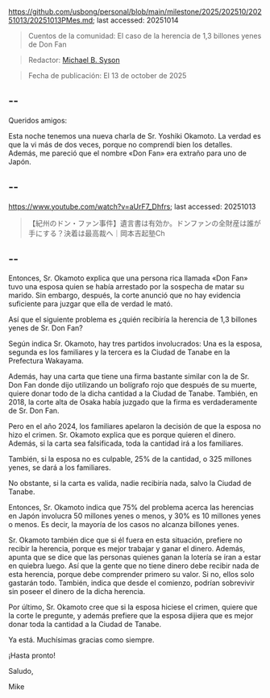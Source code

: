 https://github.com/usbong/personal/blob/main/milestone/2025/202510/20251013/20251013PMes.md; last accessed: 20251014

> Cuentos de la comunidad: El caso de la herencia de 1,3 billones yenes de Don Fan

> Redactor: [Michael B. Syson](https://www.linkedin.com/in/michaelsyson/)

> Fecha de publicación: El 13 de october de 2025

## --

Queridos amigos:

Esta noche tenemos una nueva charla de Sr. Yoshiki Okamoto. La verdad es que la vi más de dos veces, porque no comprendí bien los detalles. Además, me pareció que el nombre «Don Fan» era extraño para uno de Japón.

## --

https://www.youtube.com/watch?v=aUrF7_Dhfrs; last accessed: 20251013

> 【紀州のドン・ファン事件】遺言書は有効か。ドンファンの全財産は誰が手にする？決着は最高裁へ｜岡本吉起塾Ch

## --

Entonces, Sr. Okamoto explica que una persona rica llamada «Don Fan» tuvo una esposa quien se había arrestado por la sospecha de matar su marido. Sin embargo, después, la corte anunció que no hay evidencia suficiente para juzgar que ella de verdad le mató. 

Así que el siguiente problema es ¿quién recibiría la herencia de 1,3 billones yenes de Sr. Don Fan? 

Según indica Sr. Okamoto, hay tres partidos involucrados: Una es la esposa, segunda es los familiares y la tercera es la Ciudad de Tanabe en la Prefectura Wakayama.

Además, hay una carta que tiene una firma bastante similar con la de Sr. Don Fan donde dijo utilizando un bolígrafo rojo que después de su muerte, quiere donar todo de la dicha cantidad a la Ciudad de Tanabe. También, en 2018, la corte alta de Osaka había juzgado que la firma es verdaderamente de Sr. Don Fan.

Pero en el año 2024, los familiares apelaron la decisión de que la esposa no hizo el crimen. Sr. Okamoto explica que es porque quieren el dinero. Además, si la carta sea falsificada, toda la cantidad irá a los familiares. 

También, si la esposa no es culpable, 25% de la cantidad, o 325 millones yenes, se dará a los familiares.

No obstante, si la carta es valida, nadie recibiría nada, salvo la Ciudad de Tanabe.

Entonces, Sr. Okamoto indica que 75% del problema acerca las herencias en Japón involucra 50 millones yenes o menos, y 30% es 10 millones yenes o menos. Es decir, la mayoría de los casos no alcanza billones yenes.

Sr. Okamoto también dice que si él fuera en esta situación, prefiere no recibir la herencia, porque es mejor trabajar y ganar el dinero. Además, apunta que se dice que las personas quienes ganan la lotería se íran a estar en quiebra luego. Así que la gente que no tiene dinero debe recibir nada de esta herencia, porque debe comprender primero su valor. Si no, ellos solo gastarán todo. También, indica que desde el comienzo, podrían sobrevivir sin poseer el dinero de la dicha herencia.

Por último, Sr. Okamoto cree que si la esposa hiciese el crimen, quiere que la corte le pregunte, y además prefiere que la esposa dijiera que es mejor donar toda la cantidad a la Ciudad de Tanabe.

Ya está. Muchísimas gracias como siempre.

¡Hasta pronto!

Saludo,

Mike